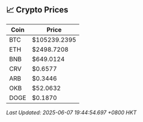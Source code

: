 ## 📈 Crypto Prices

| Coin | Price |
| ---- | ----- |
| BTC | $105239.2395 |
| ETH | $2498.7208 |
| BNB | $649.0124 |
| CRV | $0.6577 |
| ARB | $0.3446 |
| OKB | $52.0632 |
| DOGE | $0.1870 |

_Last Updated: 2025-06-07 19:44:54.697 +0800 HKT_